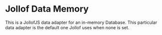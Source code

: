 # Jollof Data Memory

This is a JollofJS data adapter for an in-memory Database.
This particular data adapter is the default one Jollof uses when none is set.

